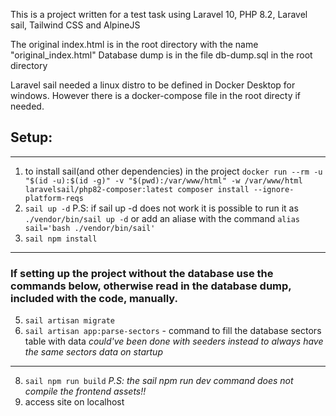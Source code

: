 This is a project written for a test task using Laravel 10, PHP 8.2, Laravel sail, Tailwind CSS and AlpineJS 

The original index.html is in the root directory with the name "original_index.html"
Database dump is in the file db-dump.sql in the root directory

Laravel sail needed a linux distro to be defined in Docker Desktop for windows. However there is a docker-compose file in the root directy if needed.

##  Setup:
---
1. to install sail(and other dependencies) in the project `docker run --rm -u "$(id -u):$(id -g)" -v "$(pwd):/var/www/html" -w /var/www/html laravelsail/php82-composer:latest composer install --ignore-platform-reqs`
2. `sail up -d`
   P.S: if sail up -d does not work it is possible to run it as `./vendor/bin/sail up -d` or add an aliase with the command `alias sail='bash ./vendor/bin/sail'`
3. `sail npm install`
---
   
   ### If setting up the project without the database use the commands below, otherwise read in the database dump, included with the code, manually.
5. `sail artisan migrate`
6. `sail artisan app:parse-sectors` - command to fill the database sectors table with data
       *could've been done with seeders instead to always have the same sectors data on startup*
       
---
8. `sail npm run build`
    *P.S: the sail npm run dev command does not compile the frontend assets!!*
9. access site on localhost

